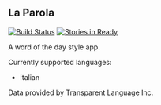 La Parola
--------
[![Build Status](https://travis-ci.org/tvand7093/WordOfTheDay.svg)](https://travis-ci.org/tvand7093/WordOfTheDay) [![Stories in Ready](https://badge.waffle.io/tvand7093/WordOfTheDay.svg?label=ready&title=Ready)](http://waffle.io/tvand7093/WordOfTheDay)

A word of the day style app.

Currently supported languages:
 - Italian

Data provided by Transparent Language Inc.
